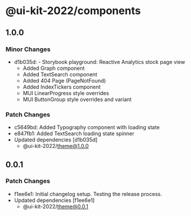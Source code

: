 # @ui-kit-2022/components

## 1.0.0

### Minor Changes

- d1b035d: - Storybook playground: Reactive Analytics stock page view
  - Added Graph component
  - Added TextSearch component
  - Added 404 Page (PageNotFound)
  - Added IndexTickers component
  - MUI LinearProgress style overrides
  - MUI ButtonGroup style overrides and variant

### Patch Changes

- c5649bd: Added Typography component with loading state
- e847fb1: Added TextSearch loading state spinner
- Updated dependencies [d1b035d]
  - @ui-kit-2022/theme@1.0.0

## 0.0.1

### Patch Changes

- f1ee6e1: Initial changelog setup. Testing the release process.
- Updated dependencies [f1ee6e1]
  - @ui-kit-2022/theme@0.0.1
